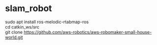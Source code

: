 # slam_robot

sudo apt install ros-melodic-rtabmap-ros <br />
cd catkin_ws/src <br />
git clone https://github.com/aws-robotics/aws-robomaker-small-house-world.git <br />
